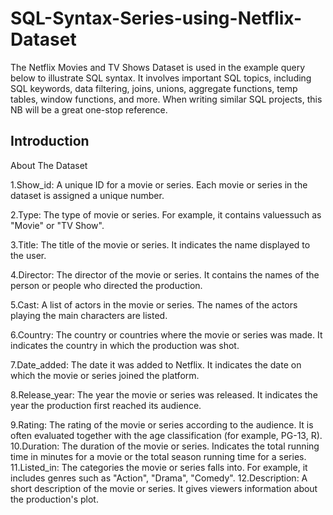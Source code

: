 # SQL-Syntax-Series-using-Netflix-Dataset
The Netflix Movies and TV Shows Dataset is used in the example query below to illustrate SQL syntax. It involves important SQL topics, including SQL keywords, data filtering, joins, unions, aggregate functions, temp tables, window functions, and more. When writing similar SQL projects, this NB will be a great one-stop reference.
## Introduction
About The Dataset

1.Show_id: A unique ID for a movie or series. Each movie or series in the dataset is assigned a unique number.

2.Type: The type of movie or series. For example, it contains values ​​such as "Movie" or "TV Show".

3.Title: The title of the movie or series. It indicates the name displayed to the user.

4.Director: The director of the movie or series. It contains the names of the person or people who directed the production.

5.Cast: A list of actors in the movie or series. The names of the actors playing the main characters are listed.

6.Country: The country or countries where the movie or series was made. It indicates the country in which the production was shot.

7.Date_added: The date it was added to Netflix. It indicates the date on which the movie or series joined the platform.

8.Release_year: The year the movie or series was released. It indicates the year the production first reached its audience.

9.Rating: The rating of the movie or series according to the audience. It is often evaluated together with the age classification (for example, PG-13, R).
10.Duration: The duration of the movie or series. Indicates the total running time in minutes for a movie or the total season running time for a series.
11.Listed_in: The categories the movie or series falls into. For example, it includes genres such as "Action", "Drama", "Comedy".
12.Description: A short description of the movie or series. It gives viewers information about the production's plot.
